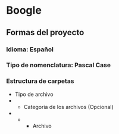 # Boogle

## Formas del proyecto

### Idioma: Español

### Tipo de nomenclatura: Pascal Case

### Estructura de carpetas

- Tipo de archivo
- - Categoria de los archivos (Opcional)
- - - Archivo
